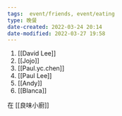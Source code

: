 ```yaml
---
tags:  event/friends, event/eating
type: 晚餐
date-created: 2022-03-24 20:14
date-modified: 2022-03-27 19:58
---
```


1. [[David Lee]]
2. [[Jojo]]
3. [[Paul.yc.chen]]
4. [[Paul Lee]]
5. [[Andy]]
6. [[Blanca]]

在 [[良味小廚]]

